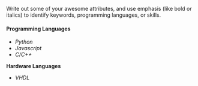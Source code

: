 Write out some of your awesome attributes, and use emphasis (like bold or italics) to identify keywords, programming languages, or skills. 
#### Programming Languages
- *Python*
- *Javascript*
- *C/C++*


**Hardware Languages**
- *VHDL*

